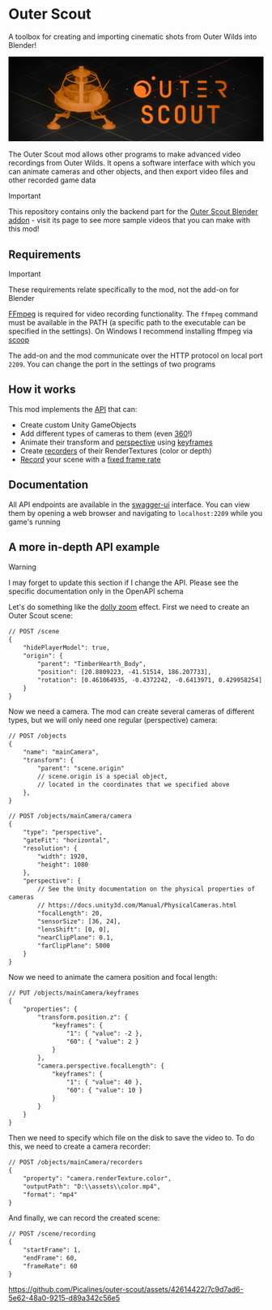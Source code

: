 # Outer Scout

A toolbox for creating and importing cinematic shots from Outer Wilds into Blender!

![thumbnail](thumbnail.png)

The Outer Scout mod allows other programs to make advanced video recordings from Outer Wilds. It opens a software interface with which you can animate cameras and other objects, and then export video files and other recorded game data

> [!IMPORTANT]
> This repository contains only the backend part for the [Outer Scout Blender addon](https://github.com/Picalines/outer-scout-blender/blob/master/README.md) - visit its page to see more sample videos that you can make with this mod!

## Requirements

> [!IMPORTANT]
> These requirements relate specifically to the mod, not the add-on for Blender

[FFmpeg](https://ffmpeg.org/about.html) is required for video recording functionality. The `ffmpeg` command must be available in the PATH (a specific path to the executable can be specified in the settings). On Windows I recommend installing ffmpeg via [scoop](https://bjansen.github.io/scoop-apps/main/ffmpeg)

The add-on and the mod communicate over the HTTP protocol on local port `2209`. You can change the port in the settings of two programs

## How it works

This mod implements the [API](OuterScout.WebApi/resources/openapi.yaml) that can:
- Create custom Unity GameObjects
- Add different types of cameras to them (even [360](OuterScout.WebApi/resources/openapi.yaml#L806)!)
- Animate their transform and [perspective](OuterScout.WebApi/resources/openapi.yaml#L758) using [keyframes](OuterScout.WebApi/resources/openapi.yaml#L471)
- Create [recorders](OuterScout.WebApi/resources/openapi.yaml#L529) of their RenderTextures (color or depth)
- [Record](OuterScout.WebApi/resources/openapi.yaml#L119) your scene with a [fixed frame rate](https://docs.unity3d.com/ScriptReference/Time-captureFramerate.html)

## Documentation

All API endpoints are available in the [swagger-ui](https://github.com/swagger-api/swagger-ui) interface. You can view them by opening a web browser and navigating to `localhost:2209` while you game's running

## A more in-depth API example

> [!WARNING]
> I may forget to update this section if I change the API. Please see the specific documentation only in the OpenAPI schema

Let's do something like the [dolly zoom](https://en.wikipedia.org/wiki/Dolly_zoom) effect. First we need to create an Outer Scout scene:

```json5
// POST /scene
{
    "hidePlayerModel": true,
    "origin": {
        "parent": "TimberHearth_Body",
        "position": [20.8809223, -41.51514, 186.207733],
        "rotation": [0.461064935, -0.4372242, -0.6413971, 0.429958254]
    }
}
```

Now we need a camera. The mod can create several cameras of different types, but we will only need one regular (perspective) camera:

```json5
// POST /objects
{
    "name": "mainCamera",
    "transform": {
        "parent": "scene.origin"
        // scene.origin is a special object,
        // located in the coordinates that we specified above
    },
}
```

```json5
// POST /objects/mainCamera/camera
{
    "type": "perspective",
    "gateFit": "horizontal",
    "resolution": {
        "width": 1920,
        "height": 1080
    },
    "perspective": {
        // See the Unity documentation on the physical properties of cameras
        // https://docs.unity3d.com/Manual/PhysicalCameras.html
        "focalLength": 20,
        "sensorSize": [36, 24],
        "lensShift": [0, 0],
        "nearClipPlane": 0.1,
        "farClipPlane": 5000
    }
}
```

Now we need to animate the camera position and focal length:

```json5
// PUT /objects/mainCamera/keyframes
{
    "properties": {
        "transform.position.z": {
            "keyframes": {
                "1": { "value": -2 },
                "60": { "value": 2 }
            }
        },
        "camera.perspective.focalLength": {
            "keyframes": {
                "1": { "value": 40 },
                "60": { "value": 10 }
            }
        }
    }
}
```

Then we need to specify which file on the disk to save the video to. To do this, we need to create a camera recorder:

```json5
// POST /objects/mainCamera/recorders
{
    "property": "camera.renderTexture.color",
    "outputPath": "D:\\assets\\color.mp4",
    "format": "mp4"
}
```

And finally, we can record the created scene:

```json5
// POST /scene/recording
{
    "startFrame": 1,
    "endFrame": 60,
    "frameRate": 60
}
```

https://github.com/Picalines/outer-scout/assets/42614422/7c9d7ad6-5e62-48a0-9215-d89a342c56e5
